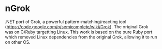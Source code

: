 nGrok
=====

.NET port of Grok, a powerful pattern-matching/reacting tool (https://code.google.com/p/semicomplete/wiki/Grok).
The original Grok was on C/Ruby targetting Linux. This work is based on the pure Ruby port which removed Linux dependencies from the original Grok, allowing it to run on other OS.
